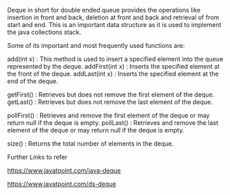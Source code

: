 Deque in short for double ended queue provides the operations like insertion in front and back, deletion at front and back and retrieval of from start and end.
This is an important data structure as it is used to implement the java collections stack.

Some of its important and most frequently used functions are:

add(int x) : This method is used to insert a specified element into the queue represented by the deque.
addFirst(int x) : Inserts the specified element at the front of the deque.
addLast(int x) : Inserts the specified element at the end of the deque.

getFirst() : Retrieves but does not remove the first element of the deque.
getLast() : Retrieves but does not remove the last element of the deque.

pollFirst() :	Retrieves and remove the first element of the deque or may return null if the deque is empty.
pollLast() : Retrieves and remove the last element of the deque or may return null if the deque is empty.

size() : Returns the total number of elements in the deque.

Further Links to refer

https://www.javatpoint.com/java-deque

https://www.javatpoint.com/ds-deque
